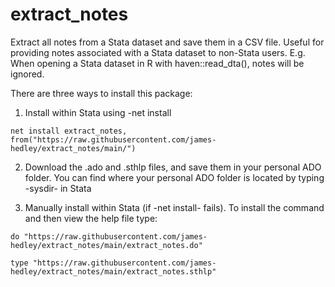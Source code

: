 # extract_notes
Extract all notes from a Stata dataset and save them in a CSV file. Useful for providing notes associated with a Stata dataset to non-Stata users. E.g. When opening a Stata dataset in R with haven::read_dta(), notes will be ignored. 

There are three ways to install this package:
  1. Install within Stata using -net install
  
    net install extract_notes, from("https://raw.githubusercontent.com/james-hedley/extract_notes/main/")
  
  2. Download the .ado and .sthlp files, and save them in your personal ADO folder. You can find where your personal ADO folder is located by typing -sysdir- in Stata
 
  3. Manually install within Stata (if -net install- fails). To install the command and then view the help file type:
    
    do "https://raw.githubusercontent.com/james-hedley/extract_notes/main/extract_notes.do"
    
    type "https://raw.githubusercontent.com/james-hedley/extract_notes/main/extract_notes.sthlp"
